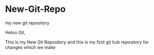 # New-Git-Repo
my new git repository


Heloo Git,

This is my New Git Repository and this is my first git hub repository for changes
which we make
